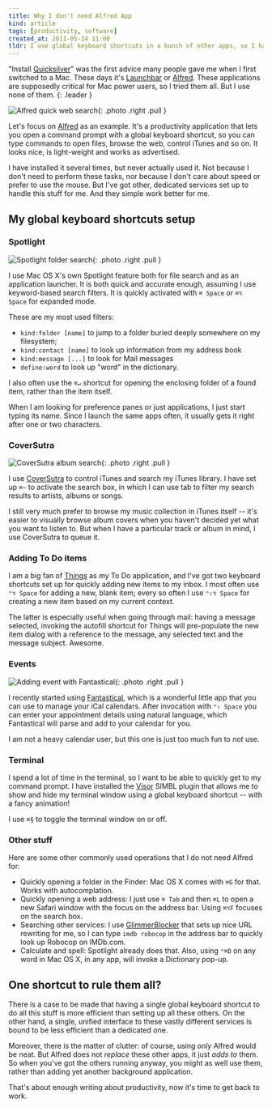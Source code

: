 ```yaml
---
title: Why I don't need Alfred App
kind: article
tags: [productivity, software]
created_at: 2011-05-24 11:00
tldr: I use global keyboard shortcuts in a bunch of other apps, so I have no need for a dedicated utility like Alfred, Quicksilver or Launchbar.
---
```

"Install [Quicksilver][]" was the first advice many people gave me when I first switched to a Mac. These days it's [Launchbar][] or [Alfred][]. These applications are supposedly critical for Mac power users, so I tried them all. But I use none of them.
{: .leader }
 
![Alfred quick web search](/assets/images/alfred.jpg){: .photo .right .pull }

Let's focus on [Alfred][] as an example. It's a productivity application that lets you open a command prompt with a global keyboard shortcut, so you can type commands to open files, browse the web, control iTunes and so on. It looks nice, is light-weight and works as advertised.

I have installed it several times, but never actually used it. Not because I don't need to perform these tasks, nor because I don't care about speed or prefer to use the mouse. But I've got other, dedicated services set up to handle this stuff for me. And they simple work better for me.

## My global keyboard shortcuts setup

### Spotlight

![Spotlight folder search](/assets/images/spotlight.png){: .photo .right .pull }

I use Mac OS X's own Spotlight feature both for file search and as an application launcher. It is both quick and accurate enough, assuming I use keyword-based search filters. It is quickly activated with `⌘ Space` or `⌘⌥ Space` for expanded mode.

These are my most used filters:

* `kind:folder [name]` to jump to a folder buried deeply somewhere on my filesystem;
* `kind:contact [name]` to look up information from my address book
* `kind:message [...]` to look for Mail messages
* `define:word` to look up "word" in the dictionary.

I also often use the `⌘↵` shortcut for opening the enclosing folder of a found item, rather than the item itself.

When I am looking for preference panes or just applications, I just start typing its name. Since I launch the same apps often, it usually gets it right after one or two characters.

### CoverSutra

![CoverSutra album search](/assets/images/coversutra.png){: .photo .right .pull }

I use [CoverSutra][] to control iTunes and search my iTunes library. I have set up `⌘~` to activate the search box, in which I can use tab to filter my search results to artists, albums or songs.

I still very much prefer to browse my music collection in iTunes itself -- it's easier to visually browse album covers when you haven't decided yet what you want to listen to. But when I have a particular track or album in mind, I use CoverSutra to queue it.

### Adding To Do items

I am a big fan of [Things][] as my To Do application, and I've got two keyboard shortcuts set up for quickly adding new items to my inbox. I most often use `⌃⌥ Space` for adding a new, blank item; every so often I use `⌃⇧⌥ Space` for creating a new item based on my current context.

The latter is especially useful when going through mail: having a message selected, invoking the autofill shortcut for Things will pre-populate the new item dialog with a reference to the message, any selected text and the message subject. Awesome.

### Events

![Adding event with Fantastical](/assets/images/fantastical.png){: .photo .right .pull }

I recently started using [Fantastical][], which is a wonderful little app that you can use to manage your iCal calendars. After invocation with `⌃⇧ Space` you can enter your appointment details using natural language, which Fantastical will parse and add to your calendar for you.

I am not a heavy calendar user, but this one is just too much fun to _not_ use.

### Terminal

I spend a lot of time in the terminal, so I want to be able to quickly get to my command prompt. I have installed the [Visor][] SIMBL plugin that allows me to show and hide my terminal window using a global keyboard shortcut -- with a fancy animation!

I use `⌘§` to toggle the terminal window on or off.

### Other stuff

Here are some other commonly used operations that I do not need Alfred for:

* Quickly opening a folder in the Finder: Mac OS X comes with `⌘G` for that. Works with autocomplation.
* Quickly opening a web address: I just use `⌘ Tab` and then `⌘L` to open a new Safari window with the focus on the address bar. Using `⌘⌥F` focuses on the search box.
* Searching other services: I use [GlimmerBlocker][] that sets up nice URL rewriting for me, so I can type `imdb robocop` in the address bar to quickly look up Robocop on IMDb.com.
* Calculate and spell: Spotlight already does that. Also, using `⌃⌘D` on any word in Mac OS X, in any app, will invoke a Dictionary pop-up.

## One shortcut to rule them all?

There is a case to be made that having a single global keyboard shortcut to do all this stuff is more efficient than setting up all these others. On the other hand, a single, unified interface to these vastly different services is bound to be less efficient than a dedicated one.

Moreover, there is the matter of clutter: of course, using _only_ Alfred would be neat. But Alfred does not _replace_ these other apps, it just _adds to_ them. So when you've got the others running anyway, you might as well use them, rather than adding yet another background application.

That's about enough writing about productivity, now it's time to get back to work.

[Alfred]:         http://alfredapp.com
[Quicksilver]:    http://qsapp.com/
[Launchbar]:      http://www.obdev.at/products/launchbar/index.html
[CoverSutra]:     http://sophiestication.com/coversutra/
[Things]:         http://culturedcode.com/things
[Visor]:          http://visor.binaryage.com/
[GlimmerBlocker]: http://glimmerblocker.org/
[Fantastical]:    http://flexibits.com/fantastical

